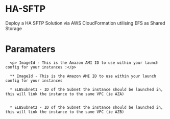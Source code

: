 # HA-SFTP
Deploy a HA SFTP Solution via AWS CloudFormation utilising EFS as Shared Storage

# Paramaters
      <p> ImageId - This is the Amazon AMI ID to use within your launch config for your instances :</p>

      ** ImageId - This is the Amazon AMI ID to use within your launch config for your instances

      * ELBSubnet1 - ID of the Subnet the instance should be launched in, this will link the instance to the same VPC (ie AZA)
 
 
      * ELBSubnet2 - ID of the Subnet the instance should be launched in, this will link the instance to the same VPC (ie AZB)
       
